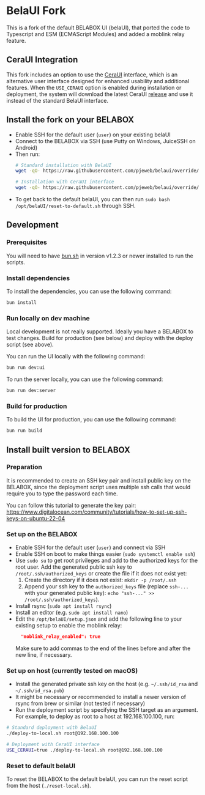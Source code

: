 # BelaUI Fork

This is a fork of the default BELABOX UI (belaUI), that ported the code to Typescript and ESM (ECMAScript Modules) and
added a moblink relay feature.

## CeraUI Integration

This fork includes an option to use the [CeraUI](https://github.com/CERALIVE/CeraUI) interface, which is an alternative user interface designed for enhanced usability and additional features. When the `USE_CERAUI` option is enabled during installation or deployment, the system will download the latest CeraUI [release](https://github.com/CERALIVE/CeraUI/releases/latest) and use it instead of the standard BelaUI interface.

## Install the fork on your BELABOX

- Enable SSH for the default user (`user`) on your existing belaUI
- Connect to the BELABOX via SSH (use Putty on Windows, JuiceSSH on Android)
- Then run:
  ```bash
  # Standard installation with BelaUI
  wget -qO- https://raw.githubusercontent.com/pjeweb/belaui/override/install.sh | bash
  
  # Installation with CeraUI interface
  wget -qO- https://raw.githubusercontent.com/pjeweb/belaui/override/install.sh | USE_CERAUI=true bash
  ```
- To get back to the default belaUI, you can then run `sudo bash /opt/belaUI/reset-to-default.sh` through SSH.

## Development

### Prerequisites

You will need to have [bun.sh](https://bun.sh/docs/installation) in version v1.2.3 or newer installed to run the scripts.

### Install dependencies

To install the dependencies, you can use the following command:

```bash
bun install
```

### Run locally on dev machine

Local development is not really supported. Ideally you have a BELABOX to test changes. Build for production (see below) and deploy with the deploy script (see above).

You can run the UI locally with the following command:

```bash
bun run dev:ui
```

To run the server locally, you can use the following command:

```bash
bun run dev:server
```

### Build for production

To build the UI for production, you can use the following command:

```bash
bun run build
```

## Install built version to BELABOX

### Preparation

It is recommended to create an SSH key pair and install public key on the BELABOX, since the deployment script uses
multiple ssh calls that would require you to type the password each time.

You can follow this tutorial to generate the key
pair: https://www.digitalocean.com/community/tutorials/how-to-set-up-ssh-keys-on-ubuntu-22-04

### Set up on the BELABOX

- Enable SSH for the default user (`user`) and connect via SSH
- Enable SSH on boot to make things easier (`sudo systemctl enable ssh`)
- Use `sudo su` to get root privileges and add to the authorized keys for the root user.
  Add the generated public ssh key to `/root/.ssh/authorized_keys` or create the file if it does not exist yet:
    1) Create the directory if it does not exist: `mkdir -p /root/.ssh`
    2) Append your ssh key to the `authorized_keys` file (replace `ssh-...` with your generated public key):
       `echo "ssh-..." >> /root/.ssh/authorized_keys`).
- Install rsync (`sudo apt install rsync`)
- Install an editor (e.g. `sudo apt install nano`)
- Edit the `/opt/belaUI/setup.json` and add the following line to your existing setup to enable the moblink relay:
    ```json
      "moblink_relay_enabled": true
    ```
  Make sure to add commas to the end of the lines before and after the new line, if necessary.

### Set up on host (currently tested on macOS)

- Install the generated private ssh key on the host (e.g. `~/.ssh/id_rsa` and `~/.ssh/id_rsa.pub`)
- It might be necessary or recommended to install a newer version of rsync from brew or similar (not tested if
  necessary)
- Run the deployment script by specifying the SSH target as an argument. For example, to deploy as root to a host at 192.168.100.100, run:

```bash
# Standard deployment with BelaUI
./deploy-to-local.sh root@192.168.100.100

# Deployment with CeraUI interface
USE_CERAUI=true ./deploy-to-local.sh root@192.168.100.100
```

### Reset to default belaUI

To reset the BELABOX to the default belaUI, you can run the reset script from the host (`./reset-local.sh`).
